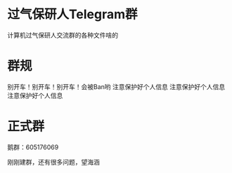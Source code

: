 # 过气保研人Telegram群
计算机过气保研人交流群的各种文件啥的

# 群规
别开车！别开车！别开车！会被Ban哟
注意保护好个人信息
注意保护好个人信息
注意保护好个人信息

# 正式群
鹅群：605176069

刚刚建群，还有很多问题，望海涵
